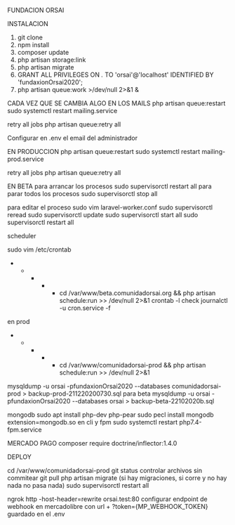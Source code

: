 FUNDACION ORSAI

INSTALACION
1. git clone
2. npm install
3. composer update
4. php artisan storage:link
5. php artisan migrate
6. GRANT ALL PRIVILEGES ON *.* TO 'orsai'@'localhost' IDENTIFIED BY 'fundaxionOrsai2020';
5. php artisan queue:work >/dev/null 2>&1 &



CADA VEZ QUE SE CAMBIA ALGO EN LOS MAILS
php artisan queue:restart 
sudo systemctl restart mailing.service

retry all jobs
php artisan queue:retry all

Configurar en .env el email del administrador

EN PRODUCCION
php artisan queue:restart 
sudo systemctl restart mailing-prod.service

retry all jobs
php artisan queue:retry all


EN BETA
para arrancar los procesos
sudo supervisorctl restart all
para parar todos los procesos 
sudo supervisorctl stop all

para editar el proceso
sudo vim laravel-worker.conf
sudo supervisorctl reread
sudo supervisorctl update
sudo supervisorctl start all
sudo supervisorctl restart all


scheduler

sudo vim /etc/crontab
* * * * * cd /var/www/beta.comunidadorsai.org && php artisan schedule:run >> /dev/null 2>&1
crontab -l
check
journalctl -u cron.service -f

en prod
* * * * * cd /var/www/comunidadorsai-prod && php artisan schedule:run >> /dev/null 2>&1

mysqldump -u orsai -pfundaxionOrsai2020 --databases comunidadorsai-prod > backup-prod-211220200730.sql
para beta
mysqldump -u orsai -pfundaxionOrsai2020 --databases orsai > backup-beta-22102020b.sql

mongodb 
sudo apt install php-dev php-pear
sudo pecl install mongodb
extension=mongodb.so en cli y fpm
sudo systemctl restart php7.4-fpm.service

MERCADO PAGO
composer require doctrine/inflector:1.4.0

DEPLOY

cd /var/www/comunidadorsai-prod
git status
controlar archivos sin commitear
git pull
php artisan migrate (si hay migraciones, si corre y no hay nada no pasa nada)
sudo supervisorctl restart all


ngrok http -host-header=rewrite orsai.test:80
configurar endpoint de webhook en mercadolibre con url + ?token={MP_WEBHOOK_TOKEN} guardado en el .env

